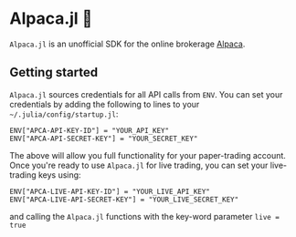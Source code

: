 # Alpaca.jl 🦙

`Alpaca.jl` is an unofficial SDK for the online brokerage [Alpaca](https://alpaca.markets/).

## Getting started
`Alpaca.jl` sources credentials for all API calls from `ENV`. You can set your credentials
by adding the following to lines to your `~/.julia/config/startup.jl`:
```
ENV["APCA-API-KEY-ID"] = "YOUR_API_KEY"
ENV["APCA-API-SECRET-KEY"] = "YOUR_SECRET_KEY"
```

The above will allow you full functionality for your paper-trading account. Once you're
ready to use `Alpaca.jl` for live trading, you can set your live-trading keys using:
```
ENV["APCA-LIVE-API-KEY-ID"] = "YOUR_LIVE_API_KEY"
ENV["APCA-LIVE-API-SECRET-KEY"] = "YOUR_LIVE_SECRET_KEY"
```
and calling the `Alpaca.jl` functions with the key-word parameter `live = true`
